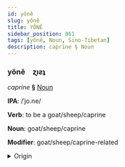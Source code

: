 ```yaml
---
id: yônê
slug: yônê
title: YÔNÊ
sidebar_position: 861
tags: [yônê, Noun, Sino-Tibetan]
description: caprine § Noun
---
```


### yônê&emsp;<span kind="abugida">ɀıƨʇ</span>

*caprine* **§** [Noun](../../tags/Noun)

**IPA**: /ˈjo.ne/

**Verb**: to be a goat/sheep/caprine

**Noun**: goat/sheep/caprine

**Modifier**: goat/sheep/caprine-related

<details>
    <summary>Origin</summary>
    Hakka 羊仔 iòng-é /iɔŋŋe/<br/>
    <em>Sino-Tibetan Language Family</em>
</details>